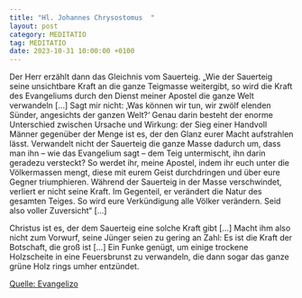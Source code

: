 ```yaml
---
title: "Hl. Johannes Chrysostomus  "
layout: post
category: MEDITATIO
tag: MEDITATIO
date: 2023-10-31 10:00:00 +0100
---
```

Der Herr erzählt dann das Gleichnis vom Sauerteig. „Wie der Sauerteig seine unsichtbare Kraft an die ganze Teigmasse weitergibt, so wird die Kraft des Evangeliums durch den Dienst meiner Apostel die ganze Welt verwandeln […] Sagt mir nicht: ‚Was können wir tun, wir zwölf elenden Sünder, angesichts der ganzen Welt?‘ Genau darin besteht der enorme Unterschied zwischen Ursache und Wirkung: der Sieg einer Handvoll Männer gegenüber der Menge ist es, der den Glanz eurer Macht aufstrahlen lässt.<!--more--> Verwandelt nicht der Sauerteig die ganze Masse dadurch um, dass man ihn – wie das Evangelium sagt – dem Teig untermischt, ihn darin geradezu versteckt? So werdet ihr, meine Apostel, indem ihr euch unter die Völkermassen mengt, diese mit eurem Geist durchdringen und über eure Gegner triumphieren. Während der Sauerteig in der Masse verschwindet, verliert er nicht seine Kraft. Im Gegenteil, er verändert die Natur des gesamten Teiges. So wird eure Verkündigung alle Völker verändern. Seid also voller Zuversicht“ […]

Christus ist es, der dem Sauerteig eine solche Kraft gibt […] Macht ihm also nicht zum Vorwurf, seine Jünger seien zu gering an Zahl: Es ist die Kraft der Botschaft, die groß ist […] Ein Funke genügt, um einige trockene Holzscheite in eine Feuersbrunst zu verwandeln, die dann sogar das ganze grüne Holz rings umher entzündet.


[Quelle: Evangelizo](https://evangeliumtagfuertag.org/DE/gospel)